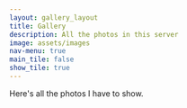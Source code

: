 ```yaml
---
layout: gallery_layout
title: Gallery
description: All the photos in this server
image: assets/images
nav-menu: true
main_tile: false
show_tile: true
---
```


Here's all the photos I have to show.

